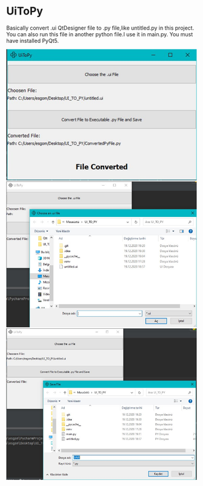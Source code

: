 # UiToPy

Basically convert .ui QtDesigner file to .py file,like untitled.py in this project.
You can also run this file in another python file.I use it in main.py. 
You must have installed PyQt5.

![](Samples/sample.jpg)
![](Samples/sample1.jpg)
![](Samples/sample2.jpg)
